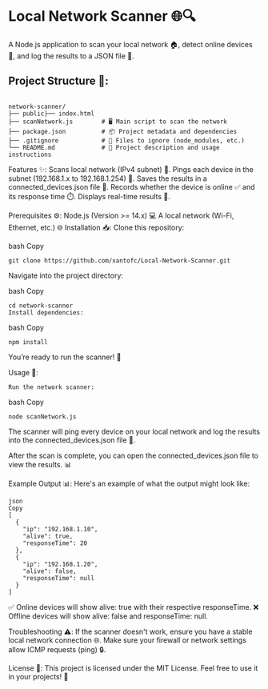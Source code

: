 # Local Network Scanner 🌐🔍

A Node.js application to scan your local network 🏠, detect online devices 📡, and log the results to a JSON file 📜.

## Project Structure 📂:

```plaintext

network-scanner/
├── public├── index.html
├── scanNetwork.js        # 🖥️ Main script to scan the network
├── package.json          # 📦 Project metadata and dependencies
├── .gitignore            # 🚫 Files to ignore (node_modules, etc.)
└── README.md             # 📖 Project description and usage instructions
```

Features ✨:
Scans local network (IPv4 subnet) 🔄.
Pings each device in the subnet (192.168.1.x to 192.168.1.254) 📶.
Saves the results in a connected_devices.json file 💾.
Records whether the device is online ✅ and its response time ⏱️.
Displays real-time results 🌟.


Prerequisites ⚙️:
Node.js (Version >= 14.x) 💻
A local network (Wi-Fi, Ethernet, etc.) 🌐
Installation 📥:
Clone this repository:

bash
Copy
```
git clone https://github.com/xantofc/Local-Network-Scanner.git
```
Navigate into the project directory:

bash
Copy
```
cd network-scanner
Install dependencies:
```
bash
Copy
```
npm install
```
You’re ready to run the scanner! 🎉

Usage 🚀:
```
Run the network scanner:
```
bash
Copy
```
node scanNetwork.js
```
The scanner will ping every device on your local network and log the results into the connected_devices.json file 📂.


After the scan is complete, you can open the connected_devices.json file to view the results. 📊


Example Output 📊:
Here's an example of what the output might look like:
```
json
Copy
[
  {
    "ip": "192.168.1.10",
    "alive": true,
    "responseTime": 20
  },
  {
    "ip": "192.168.1.20",
    "alive": false,
    "responseTime": null
  }
]
```
✅ Online devices will show alive: true with their respective responseTime.
❌ Offline devices will show alive: false and responseTime: null.


Troubleshooting ⚠️:
If the scanner doesn't work, ensure you have a stable local network connection 🌐.
Make sure your firewall or network settings allow ICMP requests (ping) 🔒.


License 📝:
This project is licensed under the MIT License. Feel free to use it in your projects! 🌟
